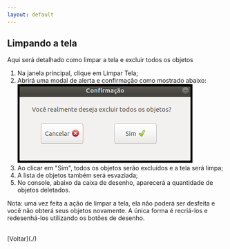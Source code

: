 ```yaml
---
layout: default
---
```


## Limpando a tela

Aqui será detalhado como limpar a tela e excluir todos os objetos

1. Na janela principal, clique em Limpar Tela;
2. Abrirá uma modal de alerta e confirmação como mostrado abaixo:
![Limpar tela](../img/limpar-tela-confirmacao.png)
3. Ao clicar em "Sim", todos os objetos serão excluídos e a tela será limpa;
4. A lista de objetos também será esvaziada;
5. No console, abaixo da caixa de desenho, aparecerá a quantidade de objetos deletados.


Nota: uma vez feita a ação de limpar a tela, ela não poderá ser desfeita e você não obterá seus objetos novamente. A única forma é recriá-los e redesenhá-los utilizando os botões de desenho.




<br>
[Voltar](./)
